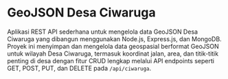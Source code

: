 # GeoJSON Desa Ciwaruga

Aplikasi REST API sederhana untuk mengelola data GeoJSON Desa Ciwaruga yang dibangun menggunakan Node.js, Express.js, dan MongoDB. Proyek ini menyimpan dan mengelola data geospasial berformat GeoJSON untuk wilayah Desa Ciwaruga, termasuk koordinat jalan, area, dan titik-titik penting di desa dengan fitur CRUD lengkap melalui API endpoints seperti GET, POST, PUT, dan DELETE pada `/api/ciwaruga`.

